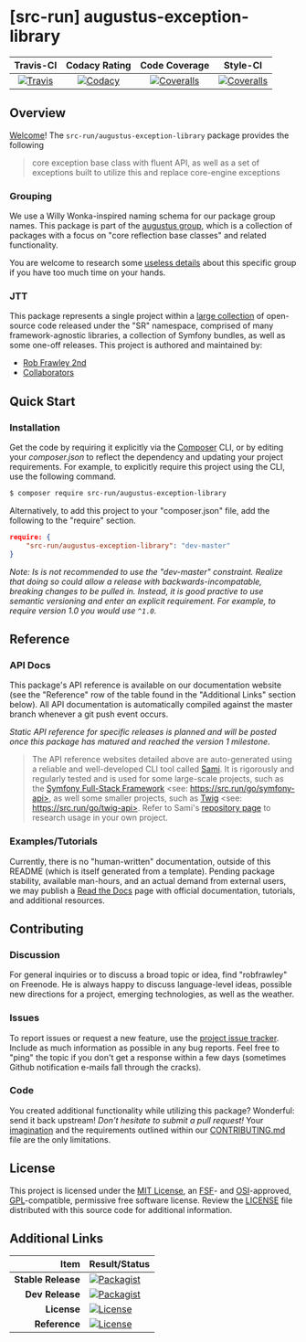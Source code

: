 
# [src-run] augustus-exception-library

|       Travis-CI        |      Codacy Rating      |      Code Coverage      |        Style-CI         |
|:----------------------:|:-----------------------:|:-----------------------:|:-----------------------:|
| [![Travis](https://src.run/augustus-exception-library/travis.svg)](https://src.run/augustus-exception-library/travis) | [![Codacy](https://src.run/augustus-exception-library/codacy.svg)](https://src.run/augustus-exception-library/codacy) | [![Coveralls](https://src.run/augustus-exception-library/coveralls.svg)](https://src.run/augustus-exception-library/coveralls) | [![Coveralls](https://src.run/augustus-exception-library/styleci.svg)](https://src.run/augustus-exception-library/styleci) |


## Overview

[Welcome](https://src.run/go/readme_welcome)!
The `src-run/augustus-exception-library` package provides the following

> core exception base class with fluent API, as well as a set of exceptions built to utilize this and replace core-engine exceptions

### Grouping

We use a Willy Wonka-inspired naming schema for our package group names. This package is part of the
[augustus group](https://src.run/augustus-exception-library/group), which is a collection of packages with a focus
on "core reflection base classes" and related functionality.

You are welcome to research some [useless details](https://src.run/augustus-exception-library/group_explanation)
about this specific group if you have too much time on your hands.

### JTT

This package represents a single project within a [large collection](https://src.run/go/explore) of open-source code
released under the "SR" namespace, comprised of many framework-agnostic libraries, a collection of Symfony bundles, as
well as some one-off releases. This project is authored and maintained by:

- [Rob Frawley 2nd](https://src.run/rmf)
- [Collaborators](https://src.run/augustus-exception-library/github_collaborators)


## Quick Start

### Installation

Get the code by requiring it explicitly via the [Composer](https://getcomposer.com) CLI, or by editing your
*composer.json* to reflect the dependency and updating your project requirements. For example, to explicitly require
this project using the CLI, use the following command.

```bash
$ composer require src-run/augustus-exception-library
```

Alternatively, to add this project to your "composer.json" file, add the following to the "require" section.

```json
require: {
	"src-run/augustus-exception-library": "dev-master"
}
```

*Note: Is is not recommended to use the "dev-master" constraint. Realize that doing so could allow a release with
backwards-incompatable, breaking changes to be pulled in. Instead, it is good practive to use semantic versioning and
enter an explicit requirement. For example, to require version 1.0 you would use `^1.0`.*


## Reference

### API Docs

This package's API reference is available on our documentation website (see the "Reference" row of the table found in
the "Additional Links" section below). All API documentation is automatically compiled against the master branch
whenever a git push event occurs.

*Static API reference for specific releases is planned and will be posted once this package has matured and reached
the version 1 milestone*.

> The API reference websites detailed above are auto-generated using a reliable and well-developed CLI tool called
> [Sami](https://src.run/go/sami). It is rigorously and regularly tested and is used for some large-scale projects, such
> as the [Symfony Full-Stack Framework](https://src.run/go/symfony) <see: https://src.run/go/symfony-api>, as well some
> smaller projects, such as [Twig](https://src.run/go/sami-twig) <see: https://src.run/go/twig-api>. Refer to Sami's
> [repository page](https://src.run/go/sami) to research usage in your own project.

### Examples/Tutorials

Currently, there is no "human-written" documentation, outside of this README (which is itself generated from a
template). Pending package stability, available man-hours, and an actual demand from external users, we may publish
a [Read the Docs](https://src.run/go/rtd) page with official documentation, tutorials, and additional resources.


## Contributing

### Discussion

For general inquiries or to discuss a broad topic or idea, find "robfrawley" on Freenode. He is always happy to 
discuss language-level ideas, possible new directions for a project, emerging technologies, as well as the weather.

### Issues

To report issues or request a new feature, use the [project issue tracker](https://src.run/augustus-exception-library/github_issues).
Include as much information as possible in any bug reports. Feel free to "ping" the topic if you don't get a response
within a few days (sometimes Github notification e-mails fall through the cracks).

### Code

You created additional functionality while utilizing this package? Wonderful: send it back upstream! *Don't hesitate to
submit a pull request!* Your [imagination](https://src.run/go/readme_imagination) and the requirements outlined within
our [CONTRIBUTING.md](https://src.run/augustus-exception-library/contributing) file are the only limitations.


## License

This project is licensed under the [MIT License](https://src.run/go/mit), an [FSF](https://src.run/go/fsf)- and 
[OSI](https://src.run/go/osi)-approved, [GPL](https://src.run/go/gpl)-compatible, permissive free software license.
Review the [LICENSE](https://src.run/augustus-exception-library/license) file distributed with this source code for additional
information.


## Additional Links

| Item               | Result/Status                                                                                                      |
|-------------------:|:-------------------------------------------------------------------------------------------------------------------|
| __Stable Release__ | [![Packagist](https://src.run/augustus-exception-library/packagist.svg)](https://src.run/augustus-exception-library/packagist)     |
| __Dev Release__    | [![Packagist](https://src.run/augustus-exception-library/packagist_pre.svg)](https://src.run/augustus-exception-library/packagist) |
| __License__        | [![License](https://src.run/augustus-exception-library/license.svg)](https://src.run/augustus-exception-library/license)           |
| __Reference__      | [![License](https://src.run/augustus-exception-library/api.svg)](https://src.run/augustus-exception-library/api)                   |

